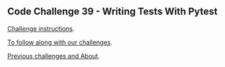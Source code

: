 ## Code Challenge 39 - Writing Tests With Pytest

[Challenge instructions](https://pybit.es/articles/codechallenge39/).

[To follow along with our challenges](https://github.com/pybites/challenges/blob/master/INSTALL.md).

[Previous challenges and About](http://pybit.es/pages/challenges.html).
